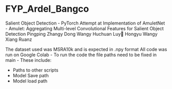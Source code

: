 # FYP_Ardel_Bangco
Salient Object Detection - PyTorch
Attempt at Implementation of AmuletNet - 
Amulet: Aggregating Multi-level Convolutional Features for Salient Object Detection
Pingping Zhangy Dong Wangy Huchuan Luy Hongyu Wangy Xiang Ruanz


The dataset used was MSRA10k and is expected in .npy format
All code was run on Google Colab - 
To run the code the file paths need to be fixed in main - 
These include:
- Paths to other scripts
- Model Save path
- Model load path
